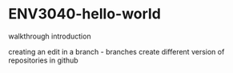 # ENV3040-hello-world
walkthrough introduction

creating an edit in a branch - branches create different version of repositories in github

